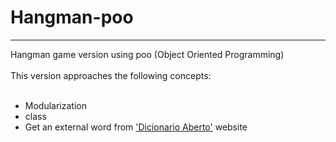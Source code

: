 # Hangman-poo
<hr>

Hangman game version using poo (Object Oriented Programming)<br><br>
This version approaches the following concepts:
<br><br>
* Modularization
* class
* Get an external word from ['Dicionario Aberto']("https://api.dicionario-aberto.net/.index.html") website
